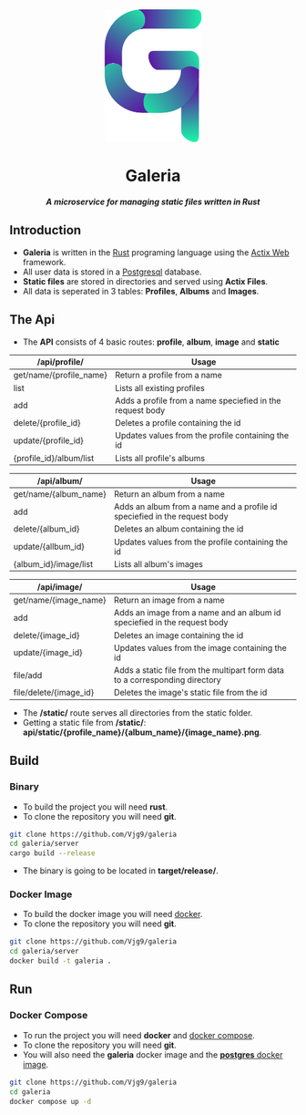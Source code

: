 <div align="center">
	<img src="assets/logo.svg" width=170 </img>
</div>
<h1 align="center">Galeria</h1>
<h5 align="center">A microservice for managing static files written in Rust</h5>

## Introduction
- __Galeria__ is written in the [Rust](https://rust-lang.org) programing language using the [Actix Web](https://actix.rs) framework.
- All user data is stored in a [Postgresql](https://postgresql.org) database.
- __Static files__ are stored in directories and served using __Actix Files__.
- All data is seperated in 3 tables: __Profiles__, __Albums__ and __Images__.

## The Api
- The __API__ consists of 4 basic routes: __profile__, __album__, __image__ and __static__

| /api/profile/           | Usage                                                     |
| ---                     | ---                                                       |
| get/name/{profile_name} | Return a profile from a name                              |
| list                    | Lists all existing profiles                               |
| add                     | Adds a profile from a name speciefied in the request body |
| delete/{profile_id}     | Deletes a profile containing the id                       |
| update/{profile_id}     | Updates values from the profile containing the id         |
| {profile_id}/album/list | Lists all profile's albums                                |

| /api/album/           | Usage                                                                     |
| ---                   | ---                                                                       |
| get/name/{album_name} | Return an album from a name                                               |
| add                   | Adds an album from a name and a profile id speciefied in the request body |
| delete/{album_id}     | Deletes an album containing the id                                        |
| update/{allbum_id}    | Updates values from the profile containing the id                         |
| {album_id}/image/list | Lists all album's images                                                  |

| /api/image/            | Usage                                                                        |
| ---                    | ---                                                                          |
| get/name/{image_name}  | Return an image from a name                                                  |
| add                    | Adds an image from a name and an album id speciefied in the request body     |
| delete/{image_id}      | Deletes an image containing the id                                           |
| update/{image_id}      | Updates values from the image containing the id                              |
| file/add               | Adds a static file from the multipart form data to a corresponding directory |
| file/delete/{image_id} | Deletes the image's static file from the id                                  |

- The __/static/__ route serves all directories from the static folder.
- Getting a static file from __/static/__: **api/static/{profile_name}/{album_name}/{image_name}.png**.

## Build

### Binary

- To build the project you will need __rust__.
- To clone the repository you will need __git__.

```zsh
git clone https://github.com/Vjg9/galeria 
cd galeria/server
cargo build --release
```
- The binary is going to be located in __target/release/__.

### Docker Image

- To build the docker image you will need [docker](https://docker.com).
- To clone the repository you will need __git__.

```zsh
git clone https://github.com/Vjg9/galeria 
cd galeria/server
docker build -t galeria .
```

## Run

### Docker Compose 

- To run the project you will need __docker__ and [docker compose](https://docs.docker.com/compose).
- To clone the repository you will need __git__.
- You will also need the __galeria__ docker image and the [__postgres__ docker image](https://hub.docker.com/_/postgres/).

``` zsh
git clone https://github.com/Vjg9/galeria 
cd galeria
docker compose up -d 
```
